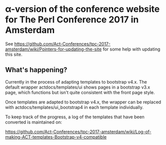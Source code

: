 ﻿# α-version of the conference website for The Perl Conference 2017 in Amsterdam

See https://github.com/Act-Conferences/tpc-2017-amsterdam/wiki/Pointers-for-updating-the-site for some help with updating this site.

## What's happening?

Currently in the process of adapting templates to bootstrap v4.x. The default wrapper actdocs/templates/ui shows pages in a bootstrap v3.x page, which functions but isn't quite consistent with the front page style.

Once templates are adapted to bootstrap v4.x, the wrapper can be replaced with actdocs/templates/ui_bootstrap4 in each template individually.

To keep track of the progress, a log of the templates that have been converted is maintained on:

https://github.com/Act-Conferences/tpc-2017-amsterdam/wiki/Log-of-making-ACT-templates-Bootstrap-v4-compatible 
